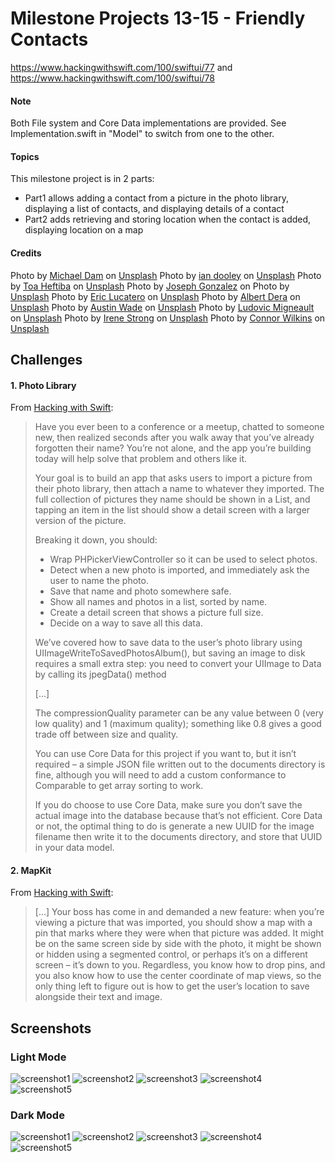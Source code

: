 # Milestone Projects 13-15 - Friendly Contacts

https://www.hackingwithswift.com/100/swiftui/77 and https://www.hackingwithswift.com/100/swiftui/78

#### Note

Both File system and Core Data implementations are provided. See Implementation.swift in "Model" to switch from one to the other.

#### Topics

This milestone project is in 2 parts:

- Part1 allows adding a contact from a picture in the photo library, displaying a list of contacts, and displaying details of a contact
- Part2 adds retrieving and storing location when the contact is added, displaying location on a map

#### Credits

Photo by [Michael Dam](https://unsplash.com/@michaeldam?utm_source=unsplash&utm_medium=referral&utm_content=creditCopyText) on [Unsplash](https://unsplash.com/photos/mEZ3PoFGs_k?utm_source=unsplash&utm_medium=referral&utm_content=creditCopyText)
Photo by [ian dooley](https://unsplash.com/@sadswim?utm_source=unsplash&utm_medium=referral&utm_content=creditCopyText) on [Unsplash](https://unsplash.com/photos/d1UPkiFd04A?utm_source=unsplash&utm_medium=referral&utm_content=creditCopyText)
Photo by [Toa Heftiba](https://unsplash.com/@heftiba?utm_source=unsplash&utm_medium=referral&utm_content=creditCopyText) on [Unsplash](https://unsplash.com/photos/O3ymvT7Wf9U?utm_source=unsplash&utm_medium=referral&utm_content=creditCopyText)
Photo by [Joseph Gonzalez](https://unsplash.com/es/@miracletwentyone?utm_source=unsplash&utm_medium=referral&utm_content=creditCopyText) on Photo by [Unsplash](https://unsplash.com/photos/iFgRcqHznqg?utm_source=unsplash&utm_medium=referral&utm_content=creditCopyText)
Photo by [Eric Lucatero](https://unsplash.com/@erik_lucatero?utm_source=unsplash&utm_medium=referral&utm_content=creditCopyText) on [Unsplash](https://unsplash.com/photos/d2MSDujJl2g?utm_source=unsplash&utm_medium=referral&utm_content=creditCopyText)
Photo by [Albert Dera](https://unsplash.com/@albertdera?utm_source=unsplash&utm_medium=referral&utm_content=creditCopyText) on [Unsplash](https://unsplash.com/photos/ILip77SbmOE?utm_source=unsplash&utm_medium=referral&utm_content=creditCopyText)
Photo by [Austin Wade](https://unsplash.com/@austin_wade?utm_source=unsplash&utm_medium=referral&utm_content=creditCopyText) on [Unsplash](https://unsplash.com/photos/X6Uj51n5CE8?utm_source=unsplash&utm_medium=referral&utm_content=creditCopyText)
Photo by [Ludovic Migneault](https://unsplash.com/@dargonesti?utm_source=unsplash&utm_medium=referral&utm_content=creditCopyText) on [Unsplash](https://unsplash.com/photos/4uj3iZ5m084?utm_source=unsplash&utm_medium=referral&utm_content=creditCopyText)
Photo by [Irene Strong](https://unsplash.com/@leirenestrong?utm_source=unsplash&utm_medium=referral&utm_content=creditCopyText) on [Unsplash](https://unsplash.com/photos/-FOUPtqP-mY?utm_source=unsplash&utm_medium=referral&utm_content=creditCopyText)
Photo by [Connor Wilkins](https://unsplash.com/@wilks_and_cookies?utm_source=unsplash&utm_medium=referral&utm_content=creditCopyText) on [Unsplash](https://unsplash.com/photos/2crxTr4jCkc?utm_source=unsplash&utm_medium=referral&utm_content=creditCopyText)

## Challenges

#### 1. Photo Library

From [Hacking with Swift](https://www.hackingwithswift.com/guide/ios-swiftui/6/3/challenge):

> Have you ever been to a conference or a meetup, chatted to someone new, then realized seconds after you walk away that you’ve already forgotten their name? You’re not alone, and the app you’re building today will help solve that problem and others like it.
>
> Your goal is to build an app that asks users to import a picture from their photo library, then attach a name to whatever they imported. The full collection of pictures they name should be shown in a List, and tapping an item in the list should show a detail screen with a larger version of the picture.
>
> Breaking it down, you should:
>
> - Wrap PHPickerViewController so it can be used to select photos.
> - Detect when a new photo is imported, and immediately ask the user to name the photo.
> - Save that name and photo somewhere safe.
> - Show all names and photos in a list, sorted by name.
> - Create a detail screen that shows a picture full size.
> - Decide on a way to save all this data.
>
> We’ve covered how to save data to the user’s photo library using UIImageWriteToSavedPhotosAlbum(), but saving an image to disk requires a small extra step: you need to convert your UIImage to Data by calling its jpegData() method
>
> [...]
>
> The compressionQuality parameter can be any value between 0 (very low quality) and 1 (maximum quality); something like 0.8 gives a good trade off between size and quality.
>
> You can use Core Data for this project if you want to, but it isn’t required – a simple JSON file written out to the documents directory is fine, although you will need to add a custom conformance to Comparable to get array sorting to work.
>
> If you do choose to use Core Data, make sure you don’t save the actual image into the database because that’s not efficient. Core Data or not, the optimal thing to do is generate a new UUID for the image filename then write it to the documents directory, and store that UUID in your data model.

#### 2. MapKit

From [Hacking with Swift](https://www.hackingwithswift.com/100/swiftui/78):

> [...] Your boss has come in and demanded a new feature: when you’re viewing a picture that was imported, you should show a map with a pin that marks where they were when that picture was added. It might be on the same screen side by side with the photo, it might be shown or hidden using a segmented control, or perhaps it’s on a different screen – it’s down to you. Regardless, you know how to drop pins, and you also know how to use the center coordinate of map views, so the only thing left to figure out is how to get the user’s location to save alongside their text and image.

## Screenshots

### Light Mode

![screenshot1](screenshots/light_01.png)
![screenshot2](screenshots/light_02.png)
![screenshot3](screenshots/light_03.png)
![screenshot4](screenshots/light_04.png)
![screenshot5](screenshots/light_05.png)

### Dark Mode

![screenshot1](screenshots/dark_01.png)
![screenshot2](screenshots/dark_02.png)
![screenshot3](screenshots/dark_03.png)
![screenshot4](screenshots/dark_04.png)
![screenshot5](screenshots/dark_05.png)
